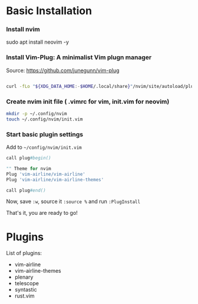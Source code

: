 # Basic Installation
### Install nvim
sudo apt install neovim -y 

### Install Vim-Plug: A minimalist Vim plugn manager 

Source: https://github.com/junegunn/vim-plug

```bash

curl -fLo "${XDG_DATA_HOME:-$HOME/.local/share}"/nvim/site/autoload/plug.vim --create-dirs https://raw.githubusercontent.com/junegunn/vim-plug/master/plug.vim

```

### Create nvim init file ( .vimrc for vim, init.vim for neovim)
```bash
mkdir -p ~/.config/nvim 
touch ~/.config/nvim/init.vim
```

### Start basic plugin settings

Add to `~/config/nvim/init.vim`

```python
call plug#begin()

"" Theme for nvim
Plug 'vim-airline/vim-airline'
Plug 'vim-airline/vim-airline-themes'

call plug#end()

```

Now, save `:w`, source it `:source %` and run `:PlugInstall`

That's it, you are ready to go!


# Plugins

List of plugins:
- vim-airline
- vim-airline-themes
- plenary
- telescope
- syntastic
- rust.vim
